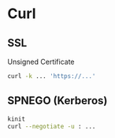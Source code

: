 # Curl
## SSL
Unsigned Certificate
```bash
curl -k ... 'https://...'
```

## SPNEGO (Kerberos)
```bash
kinit
curl --negotiate -u : ...
```

